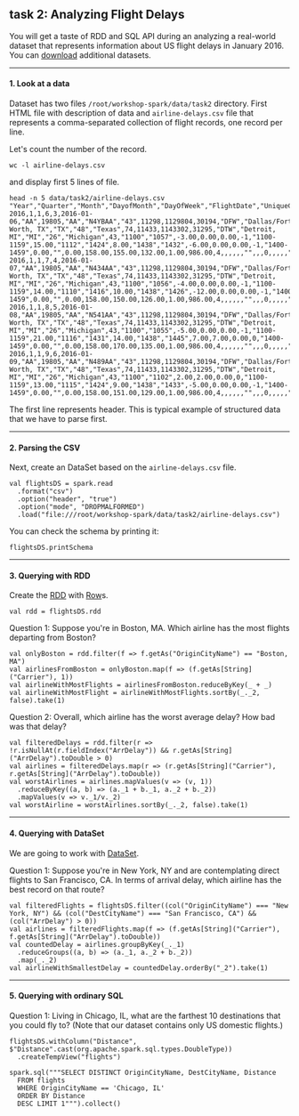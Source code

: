 ## task 2: Analyzing Flight Delays

You will get a taste of RDD and SQL API during an analyzing a real-world dataset that represents information about US flight delays in January 2016. You can [download](https://www.transtats.bts.gov/DL_SelectFields.asp?Table_ID=236&DB_Short_Name=On-Time) additional datasets.
___

#### 1. Look at a data
  Dataset has two files ```/root/workshop-spark/data/task2``` directory. First HTML file with description of data and ```airline-delays.csv``` file that represents a comma-separated collection of flight records, one record per line.

  Let's count the number of the record.
  ```
  wc -l airline-delays.csv
  ```
  and display first 5 lines of file.
  ```
  head -n 5 data/task2/airline-delays.csv
  "Year","Quarter","Month","DayofMonth","DayOfWeek","FlightDate","UniqueCarrier","AirlineID","Carrier","TailNum","FlightNum","OriginAirportID","OriginAirportSeqID","OriginCityMarketID","Origin","OriginCityName","OriginState","OriginStateFips","OriginStateName","OriginWac","DestAirportID","DestAirportSeqID","DestCityMarketID","Dest","DestCityName","DestState","DestStateFips","DestStateName","DestWac","CRSDepTime","DepTime","DepDelay","DepDelayMinutes","DepDel15","DepartureDelayGroups","DepTimeBlk","TaxiOut","WheelsOff","WheelsOn","TaxiIn","CRSArrTime","ArrTime","ArrDelay","ArrDelayMinutes","ArrDel15","ArrivalDelayGroups","ArrTimeBlk","Cancelled","CancellationCode","Diverted","CRSElapsedTime","ActualElapsedTime","AirTime","Flights","Distance","DistanceGroup","CarrierDelay","WeatherDelay","NASDelay","SecurityDelay","LateAircraftDelay","FirstDepTime","TotalAddGTime","LongestAddGTime","DivAirportLandings","DivReachedDest","DivActualElapsedTime","DivArrDelay","DivDistance","Div1Airport","Div1AirportID","Div1AirportSeqID","Div1WheelsOn","Div1TotalGTime","Div1LongestGTime","Div1WheelsOff","Div1TailNum","Div2Airport","Div2AirportID","Div2AirportSeqID","Div2WheelsOn","Div2TotalGTime","Div2LongestGTime","Div2WheelsOff","Div2TailNum","Div3Airport","Div3AirportID","Div3AirportSeqID","Div3WheelsOn","Div3TotalGTime","Div3LongestGTime","Div3WheelsOff","Div3TailNum","Div4Airport","Div4AirportID","Div4AirportSeqID","Div4WheelsOn","Div4TotalGTime","Div4LongestGTime","Div4WheelsOff","Div4TailNum","Div5Airport","Div5AirportID","Div5AirportSeqID","Div5WheelsOn","Div5TotalGTime","Div5LongestGTime","Div5WheelsOff","Div5TailNum",
  2016,1,1,6,3,2016-01-06,"AA",19805,"AA","N4YBAA","43",11298,1129804,30194,"DFW","Dallas/Fort Worth, TX","TX","48","Texas",74,11433,1143302,31295,"DTW","Detroit, MI","MI","26","Michigan",43,"1100","1057",-3.00,0.00,0.00,-1,"1100-1159",15.00,"1112","1424",8.00,"1438","1432",-6.00,0.00,0.00,-1,"1400-1459",0.00,"",0.00,158.00,155.00,132.00,1.00,986.00,4,,,,,,"",,,0,,,,,"",,,"",,,"","","",,,"",,,"","","",,,"",,,"","","",,,"",,,"","","",,,"",,,"","",
  2016,1,1,7,4,2016-01-07,"AA",19805,"AA","N434AA","43",11298,1129804,30194,"DFW","Dallas/Fort Worth, TX","TX","48","Texas",74,11433,1143302,31295,"DTW","Detroit, MI","MI","26","Michigan",43,"1100","1056",-4.00,0.00,0.00,-1,"1100-1159",14.00,"1110","1416",10.00,"1438","1426",-12.00,0.00,0.00,-1,"1400-1459",0.00,"",0.00,158.00,150.00,126.00,1.00,986.00,4,,,,,,"",,,0,,,,,"",,,"",,,"","","",,,"",,,"","","",,,"",,,"","","",,,"",,,"","","",,,"",,,"","",
  2016,1,1,8,5,2016-01-08,"AA",19805,"AA","N541AA","43",11298,1129804,30194,"DFW","Dallas/Fort Worth, TX","TX","48","Texas",74,11433,1143302,31295,"DTW","Detroit, MI","MI","26","Michigan",43,"1100","1055",-5.00,0.00,0.00,-1,"1100-1159",21.00,"1116","1431",14.00,"1438","1445",7.00,7.00,0.00,0,"1400-1459",0.00,"",0.00,158.00,170.00,135.00,1.00,986.00,4,,,,,,"",,,0,,,,,"",,,"",,,"","","",,,"",,,"","","",,,"",,,"","","",,,"",,,"","","",,,"",,,"","",
  2016,1,1,9,6,2016-01-09,"AA",19805,"AA","N489AA","43",11298,1129804,30194,"DFW","Dallas/Fort Worth, TX","TX","48","Texas",74,11433,1143302,31295,"DTW","Detroit, MI","MI","26","Michigan",43,"1100","1102",2.00,2.00,0.00,0,"1100-1159",13.00,"1115","1424",9.00,"1438","1433",-5.00,0.00,0.00,-1,"1400-1459",0.00,"",0.00,158.00,151.00,129.00,1.00,986.00,4,,,,,,"",,,0,,,,,"",,,"",,,"","","",,,"",,,"","","",,,"",,,"","","",,,"",,,"","","",,,"",,,"","",
  ```
  The first line represents header. This is typical example of structured data that we have to parse first.
 ___
 
#### 2. Parsing the CSV
  Next, create an DataSet based on the ```airline-delays.csv``` file.
  ```
  val flightsDS = spark.read
    .format("csv")
    .option("header", "true")
    .option("mode", "DROPMALFORMED")
    .load("file:///root/workshop-spark/data/task2/airline-delays.csv")
  ```
  You can check the schema by printing it:
  ```
  flightsDS.printSchema
  ```
___
 
#### 3. Querying with RDD
  Create the [RDD](http://spark.apache.org/docs/latest/api/scala/index.html#org.apache.spark.rdd.RDD) with [Row](https://spark.apache.org/docs/2.2.0/api/scala/index.html#org.apache.spark.sql.Row)s.
  ```
  val rdd = flightsDS.rdd
  ```
  
  Question 1: Suppose you're in Boston, MA. Which airline has the most flights departing from Boston? 
  ```
  val onlyBoston = rdd.filter(f => f.getAs("OriginCityName") == "Boston, MA")
  val airlinesFromBoston = onlyBoston.map(f => (f.getAs[String]("Carrier"), 1))
  val airlineWithMostFlights = airlinesFromBoston.reduceByKey(_ + _)
  val airlineWithMostFlight = airlineWithMostFlights.sortBy(_._2, false).take(1)
  ```
  
  Question 2: Overall, which airline has the worst average delay? How bad was that delay?
  ```
  val filteredDelays = rdd.filter(r => !r.isNullAt(r.fieldIndex("ArrDelay")) && r.getAs[String]("ArrDelay").toDouble > 0)
  val airlines = filteredDelays.map(r => (r.getAs[String]("Carrier"), r.getAs[String]("ArrDelay").toDouble))
  val worstAirlines = airlines.mapValues(v => (v, 1))
    .reduceByKey((a, b) => (a._1 + b._1, a._2 + b._2))
    .mapValues(v => v._1/v._2)
  val worstAirline = worstAirlines.sortBy(_._2, false).take(1)
  ```
___
 
#### 4. Querying with DataSet
  We are going to work with [DataSet](https://spark.apache.org/docs/latest/api/scala/index.html#org.apache.spark.sql.Dataset).

  Question 1: Suppose you're in New York, NY and are contemplating direct flights to San Francisco, CA. In terms of arrival delay, which airline has the best record on that route?
  ```
  val filteredFlights = flightsDS.filter((col("OriginCityName") === "New York, NY") && (col("DestCityName") === "San Francisco, CA") && (col("ArrDelay") > 0))
  val airlines = filteredFlights.map(f => (f.getAs[String]("Carrier"), f.getAs[String]("ArrDelay").toDouble))
  val countedDelay = airlines.groupByKey(_._1)
    .reduceGroups((a, b) => (a._1, a._2 + b._2))
    .map(_._2)
  val airlineWithSmallestDelay = countedDelay.orderBy("_2").take(1)
  ```
 ___
 
#### 5. Querying with ordinary SQL
  Question 1: Living in Chicago, IL, what are the farthest 10 destinations that you could fly to? (Note that our dataset contains only US domestic flights.)
  ```
  flightsDS.withColumn("Distance", $"Distance".cast(org.apache.spark.sql.types.DoubleType))
    .createTempView("flights")
  ```
  ```
  spark.sql("""SELECT DISTINCT OriginCityName, DestCityName, Distance
    FROM flights
    WHERE OriginCityName == 'Chicago, IL'
    ORDER BY Distance
    DESC LIMIT 1""").collect()
  ```
